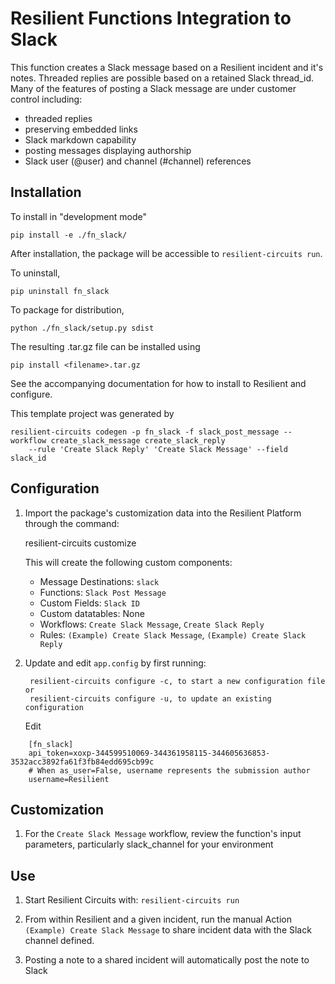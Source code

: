 # Resilient Functions Integration to Slack

This function creates a Slack message based on a Resilient incident and it's notes. Threaded replies are possible based on a retained Slack thread_id.
Many of the features of posting a Slack message are under customer control including:
- threaded replies
- preserving embedded links
- Slack markdown capability
- posting messages displaying authorship
- Slack user (@user) and channel (#channel) references 

## Installation

To install in "development mode"

    pip install -e ./fn_slack/

After installation, the package will be accessible to `resilient-circuits run`.

To uninstall,

    pip uninstall fn_slack

To package for distribution,

    python ./fn_slack/setup.py sdist

The resulting .tar.gz file can be installed using

    pip install <filename>.tar.gz
    
See the accompanying documentation for how to install to Resilient and configure.
    
This template project was generated by

    resilient-circuits codegen -p fn_slack -f slack_post_message --workflow create_slack_message create_slack_reply
        --rule 'Create Slack Reply' 'Create Slack Message' --field slack_id

## Configuration

1. Import the package's customization data into the Resilient Platform through the command:

    resilient-circuits customize

	This will create the following custom components:
	* Message Destinations: `slack`
	* Functions: `Slack Post Message`
	* Custom Fields: `Slack ID`
	* Custom datatables: None
	* Workflows: `Create Slack Message`, `Create Slack Reply`
	* Rules: `(Example) Create Slack Message`, `(Example) Create Slack Reply`

2. Update and edit `app.config` by first running:

		resilient-circuits configure -c, to start a new configuration file or
		resilient-circuits configure -u, to update an existing configuration

   Edit
```
    [fn_slack]
    api_token=xoxp-344599510069-344361958115-344605636853-3532acc3892fa61f3fb84edd695cb99c
    # When as_user=False, username represents the submission author
    username=Resilient
```
## Customization

1. For the `Create Slack Message` workflow, review the function's input parameters, particularly slack_channel for your environment

## Use

1. Start Resilient Circuits with:
    `resilient-circuits run`

2. From within Resilient and a given incident, run the manual Action `(Example) Create Slack Message` to share incident data with the Slack channel defined.

3. Posting a note to a shared incident will automatically post the note to Slack
